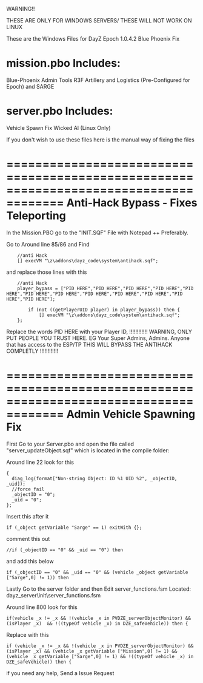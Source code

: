 WARNING!!

THESE ARE ONLY FOR WINDOWS SERVERS/ THESE WILL NOT WORK ON LINUX

These are the Windows Files for DayZ Epoch 1.0.4.2 Blue Phoenix Fix

mission.pbo Includes:
========================
Blue-Phoenix Admin Tools
R3F Artillery and Logistics (Pre-Configured for Epoch)
and SARGE

server.pbo Includes:
========================
Vehicle Spawn Fix
Wicked AI (Linux Only)

If you don't wish to use these files here is the manual way of fixing the files 

======================================================================================
Anti-Hack Bypass - Fixes Teleporting 
======================================================================================
In the Mission.PBO go to the "INIT.SQF" File with Notepad ++ Preferably.


Go to Around line 85/86 and Find

```
	//anti Hack
	[] execVM "\z\addons\dayz_code\system\antihack.sqf";
```

and replace those lines with this 


```
	//anti Hack
	player_bypass = ["PID HERE","PID HERE","PID HERE","PID HERE","PID HERE","PID HERE","PID HERE","PID HERE","PID HERE","PID HERE","PID HERE","PID HERE"];

		if (not ((getPlayerUID player) in player_bypass)) then {
			[] execVM "\z\addons\dayz_code\system\antihack.sqf";
	};
```

Replace the words PID HERE with your Player ID, 
!!!!!!!!!!!!
WARNING, ONLY PUT PEOPLE YOU TRUST HERE. EG Your Super Admins, Admins. Anyone that has access to the ESP/TP THIS WILL BYPASS THE ANTIHACK COMPLETLY
!!!!!!!!!!!!


======================================================================================
Admin Vehicle Spawning Fix 
======================================================================================

First Go to your Server.pbo and open the file called "server_updateObject.sqf" which is located in the compile folder:

Around line 22 look for this

```
{ 
  diag_log(format["Non-string Object: ID %1 UID %2", _objectID, _uid]);
  //force fail
  _objectID = "0";
  _uid = "0";
};
```

Insert this after it

```
if (_object getVariable "Sarge" == 1) exitWith {};
```

comment this out

```
//if (_objectID == "0" && _uid == "0") then
```

and add this below

```
if (_objectID == "0" && _uid == "0" && (vehicle _object getVariable ["Sarge",0] != 1)) then
```

Lastly Go to the server folder and then Edit server_functions.fsm
Located: dayz_server\init\server_functions.fsm

Around line 800 look for this

```
if(vehicle _x != _x && !(vehicle _x in PVDZE_serverObjectMonitor) && (isPlayer _x)  && !((typeOf vehicle _x) in DZE_safeVehicle)) then {
```

Replace with this

```
if (vehicle _x != _x && !(vehicle _x in PVDZE_serverObjectMonitor) && (isPlayer _x) && (vehicle _x getVariable ["Mission",0] != 1) && (vehicle _x getVariable ["Sarge",0] != 1) && !((typeOf vehicle _x) in DZE_safeVehicle)) then {
```

if you need any help, Send a Issue Request
